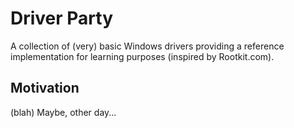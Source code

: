 # Driver Party
A collection of (very) basic Windows drivers providing a reference implementation for learning purposes (inspired by Rootkit.com).

## Motivation
(blah) Maybe, other day...